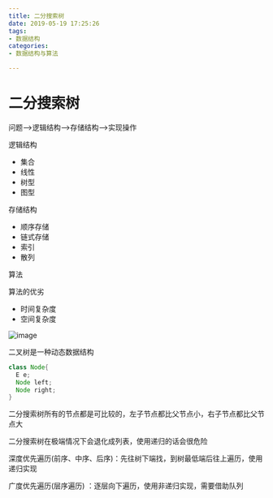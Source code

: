```yaml
---
title: 二分搜索树
date: 2019-05-19 17:25:26
tags:
- 数据结构
categories:
- 数据结构与算法

---
```


# 二分搜索树

问题-->逻辑结构-->存储结构-->实现操作

逻辑结构

- 集合
- 线性
- 树型
- 图型

存储结构

- 顺序存储
- 链式存储
- 索引
- 散列

算法

算法的优劣

- 时间复杂度
- 空间复杂度

![image](https://image-1257941127.cos.ap-beijing.myqcloud.com/%E6%95%B0%E6%8D%AE%E7%BB%93%E6%9E%84/%E6%95%B0%E6%8D%AE%E7%BB%93%E6%9E%84%E5%88%97%E8%A1%A8.png)



二叉树是一种动态数据结构

```java
class Node{
  E e;
  Node left;
  Node right;
}
```

二分搜索树所有的节点都是可比较的，左子节点都比父节点小，右子节点都比父节点大

二分搜索树在极端情况下会退化成列表，使用递归的话会很危险

深度优先遍历(前序、中序、后序)：先往树下端找，到树最低端后往上遍历，使用递归实现

广度优先遍历(层序遍历) ：逐层向下遍历，使用非递归实现，需要借助队列





